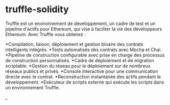 # truffle-solidity


Truffle est un environnement de développement, un cadre de test et un pipeline d'actifs pour Ethereum, qui vise à faciliter la vie des développeurs Ethereum. Avec Truffle vous obtenez :

  *Compilation, liaison, déploiement et gestion binaire des contrats intelligents intégrés.
  *Tests automatisés des contrats avec Mocha et Chai.
  *Pipeline de construction configurable avec prise en charge des processus de construction personnalisés.
  *Cadre de déploiement et de migration scriptable.
  *Gestion du réseau pour le déploiement sur de nombreux réseaux publics et privés.
  *Console interactive pour une communication directe avec le contrat.
  *Reconstruction instantanée des actifs pendant le développement.
  *Exécuteur de scripts externe qui exécute les scripts dans un environnement Truffle.

_
